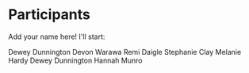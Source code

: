
# Participants

Add your name here! I'll start:

Dewey Dunnington
Devon Warawa
Remi Daigle
Stephanie Clay
Melanie Hardy
Dewey Dunnington
Hannah Munro
